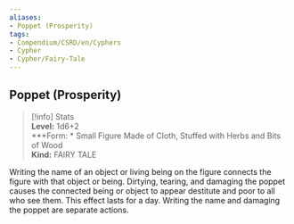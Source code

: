 ```yaml
---
aliases:
- Poppet (Prosperity)
tags:
- Compendium/CSRD/en/Cyphers
- Cypher
- Cypher/Fairy-Tale
---
```


  
## Poppet (Prosperity)  
>[!info] Stats  
> **Level:** 1d6+2  
> ***Form: * Small Figure Made of Cloth, Stuffed with Herbs and Bits of Wood  
> **Kind:** FAIRY TALE
  
Writing the name of an object or living being on the figure connects the figure with that object or being. Dirtying, tearing, and damaging the poppet causes the connected being or object to appear destitute and poor to all who see them. This effect lasts for a day. Writing the name and damaging the poppet are separate actions.